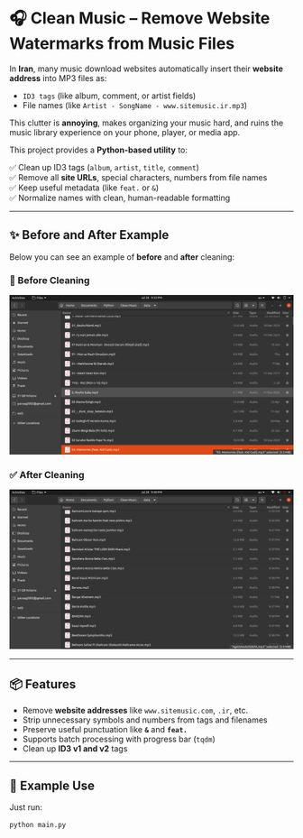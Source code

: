 # 🎧 Clean Music – Remove Website Watermarks from Music Files

In **Iran**, many music download websites automatically insert their **website address** into MP3 files as:

- `ID3 tags` (like album, comment, or artist fields)
- File names (like `Artist - SongName - www.sitemusic.ir.mp3`)

This clutter is **annoying**, makes organizing your music hard, and ruins the music library experience on your phone, player, or media app.

This project provides a **Python-based utility** to:

✅ Clean up ID3 tags (`album`, `artist`, `title`, `comment`)  
✅ Remove all **site URLs**, special characters, numbers from file names  
✅ Keep useful metadata (like `feat.` or `&`)  
✅ Normalize names with clean, human-readable formatting

---

## ✨ Before and After Example

Below you can see an example of **before** and **after** cleaning:

### 🔻 Before Cleaning
![Before Cleaning](images/before.png)

### ✅ After Cleaning
![After Cleaning](images/after.png)

---

## 📦 Features

- Remove **website addresses** like `www.sitemusic.com`, `.ir`, etc.
- Strip unnecessary symbols and numbers from tags and filenames
- Preserve useful punctuation like **`&`** and **`feat.`**
- Supports batch processing with progress bar (`tqdm`)
- Clean up **ID3 v1 and v2** tags

---

## 🧪 Example Use

Just run:

```bash
python main.py
